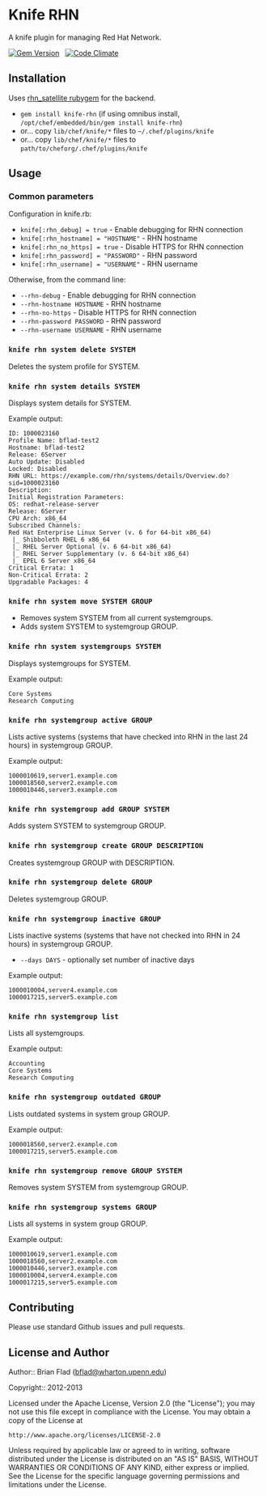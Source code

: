 # Knife RHN

A knife plugin for managing Red Hat Network.

[![Gem Version](https://badge.fury.io/rb/knife-rhn.png)](http://badge.fury.io/rb/knife-rhn)
&nbsp;
[![Code Climate](https://codeclimate.com/github/bflad/knife-rhn.png)](https://codeclimate.com/github/bflad/knife-rhn)

## Installation

Uses [rhn_satellite rubygem](https://github.com/duritong/ruby-rhn_satellite) for the backend.

* `gem install knife-rhn` (if using omnibus install, `/opt/chef/embedded/bin/gem install knife-rhn`)
* or... copy `lib/chef/knife/*` files to `~/.chef/plugins/knife`
* or... copy `lib/chef/knife/*` files to `path/to/cheforg/.chef/plugins/knife`

## Usage

### Common parameters

Configuration in knife.rb:
* `knife[:rhn_debug] = true` - Enable debugging for RHN connection
* `knife[:rhn_hostname] = "HOSTNAME"` - RHN hostname
* `knife[:rhn_no_https] = true` - Disable HTTPS for RHN connection
* `knife[:rhn_password] = "PASSWORD"` - RHN password
* `knife[:rhn_username] = "USERNAME"` - RHN username

Otherwise, from the command line:
* `--rhn-debug` - Enable debugging for RHN connection
* `--rhn-hostname HOSTNAME` - RHN hostname
* `--rhn-no-https` - Disable HTTPS for RHN connection
* `--rhn-password PASSWORD` - RHN password
* `--rhn-username USERNAME` - RHN username

### `knife rhn system delete SYSTEM`

Deletes the system profile for SYSTEM.

### `knife rhn system details SYSTEM`

Displays system details for SYSTEM.

Example output:

    ID: 1000023160
    Profile Name: bflad-test2
    Hostname: bflad-test2
    Release: 6Server
    Auto Update: Disabled
    Locked: Disabled
    RHN URL: https://example.com/rhn/systems/details/Overview.do?sid=1000023160
    Description:
    Initial Registration Parameters:
    OS: redhat-release-server
    Release: 6Server
    CPU Arch: x86_64
    Subscribed Channels:
    Red Hat Enterprise Linux Server (v. 6 for 64-bit x86_64)
     |_ Shibboleth RHEL 6 x86_64
     |_ RHEL Server Optional (v. 6 64-bit x86_64)
     |_ RHEL Server Supplementary (v. 6 64-bit x86_64)
     |_ EPEL 6 Server x86_64
    Critical Errata: 1
    Non-Critical Errata: 2
    Upgradable Packages: 4

### `knife rhn system move SYSTEM GROUP`

* Removes system SYSTEM from all current systemgroups.
* Adds system SYSTEM to systemgroup GROUP.

### `knife rhn system systemgroups SYSTEM`

Displays systemgroups for SYSTEM.

Example output:

    Core Systems
    Research Computing

### `knife rhn systemgroup active GROUP`

Lists active systems (systems that have checked into RHN in the last 24 hours) in systemgroup GROUP.

Example output:

    1000010619,server1.example.com
    1000018560,server2.example.com
    1000010446,server3.example.com

### `knife rhn systemgroup add GROUP SYSTEM`

Adds system SYSTEM to systemgroup GROUP.

### `knife rhn systemgroup create GROUP DESCRIPTION`

Creates systemgroup GROUP with DESCRIPTION.

### `knife rhn systemgroup delete GROUP`

Deletes systemgroup GROUP.

### `knife rhn systemgroup inactive GROUP`

Lists inactive systems (systems that have not checked into RHN in 24 hours) in systemgroup GROUP.

* `--days DAYS` - optionally set number of inactive days

Example output:

    1000010004,server4.example.com
    1000017215,server5.example.com

### `knife rhn systemgroup list`

Lists all systemgroups.

Example output:

    Accounting
    Core Systems
    Research Computing

### `knife rhn systemgroup outdated GROUP`

Lists outdated systems in system group GROUP.

Example output:

    1000018560,server2.example.com
    1000017215,server5.example.com

### `knife rhn systemgroup remove GROUP SYSTEM`

Removes system SYSTEM from systemgroup GROUP.

### `knife rhn systemgroup systems GROUP`

Lists all systems in system group GROUP.

Example output:

    1000010619,server1.example.com
    1000018560,server2.example.com
    1000010446,server3.example.com
    1000010004,server4.example.com
    1000017215,server5.example.com

## Contributing

Please use standard Github issues and pull requests.

## License and Author

Author:: Brian Flad (<bflad@wharton.upenn.edu>)

Copyright:: 2012-2013

Licensed under the Apache License, Version 2.0 (the "License");
you may not use this file except in compliance with the License.
You may obtain a copy of the License at

    http://www.apache.org/licenses/LICENSE-2.0

Unless required by applicable law or agreed to in writing, software
distributed under the License is distributed on an "AS IS" BASIS,
WITHOUT WARRANTIES OR CONDITIONS OF ANY KIND, either express or implied.
See the License for the specific language governing permissions and
limitations under the License.

